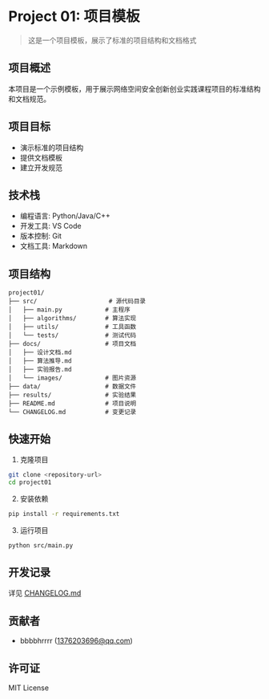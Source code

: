 # Project 01: 项目模板

> 这是一个项目模板，展示了标准的项目结构和文档格式

## 项目概述

本项目是一个示例模板，用于展示网络空间安全创新创业实践课程项目的标准结构和文档规范。

## 项目目标

- 演示标准的项目结构
- 提供文档模板
- 建立开发规范

## 技术栈

- 编程语言: Python/Java/C++
- 开发工具: VS Code
- 版本控制: Git
- 文档工具: Markdown

## 项目结构

```
project01/
├── src/                    # 源代码目录
│   ├── main.py            # 主程序
│   ├── algorithms/        # 算法实现
│   ├── utils/             # 工具函数
│   └── tests/             # 测试代码
├── docs/                  # 项目文档
│   ├── 设计文档.md
│   ├── 算法推导.md
│   ├── 实验报告.md
│   └── images/            # 图片资源
├── data/                  # 数据文件
├── results/               # 实验结果
├── README.md              # 项目说明
└── CHANGELOG.md           # 变更记录
```

## 快速开始

1. 克隆项目
```bash
git clone <repository-url>
cd project01
```

2. 安装依赖
```bash
pip install -r requirements.txt
```

3. 运行项目
```bash
python src/main.py
```

## 开发记录

详见 [CHANGELOG.md](./CHANGELOG.md)

## 贡献者

- bbbbhrrrr (1376203696@qq.com)

## 许可证

MIT License
